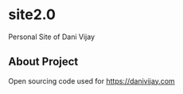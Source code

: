 # site2.0
Personal Site of Dani Vijay

## About Project
Open sourcing code used for https://danivijay.com
